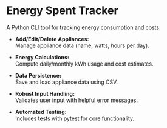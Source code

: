 # Energy Spent Tracker

A Python CLI tool for tracking energy consumption and costs.

- **Add/Edit/Delete Appliances:**  
  Manage appliance data (name, watts, hours per day).

- **Energy Calculations:**  
  Compute daily/monthly kWh usage and cost estimates.

- **Data Persistence:**  
  Save and load appliance data using CSV.

- **Robust Input Handling:**  
  Validates user input with helpful error messages.

- **Automated Testing:**  
  Includes tests with pytest for core functionality.
